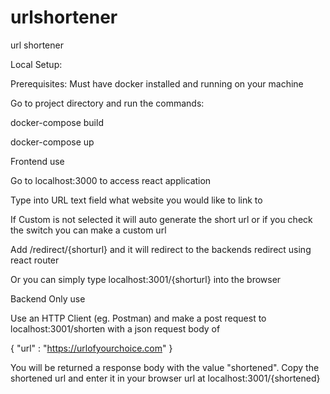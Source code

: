  # urlshortener
url shortener 

Local Setup:

Prerequisites: Must have docker installed and running on your machine

Go to project directory and run the commands:

docker-compose build

docker-compose up


Frontend use

Go to localhost:3000 to access react application

Type into URL text field what website you would like to link to

If Custom is not selected it will auto generate the short url or if you check the switch you can make a custom url

Add /redirect/{shorturl} and it will redirect to the backends redirect using react router

Or you can simply type localhost:3001/{shorturl} into the browser



Backend Only use

Use an HTTP Client (eg. Postman) and make a post request to localhost:3001/shorten with a json request body of 

{ "url" : "https://urlofyourchoice.com" }  

You will be returned a response body with the value "shortened". Copy the shortened url and enter it in your browser url at localhost:3001/{shortened} 
